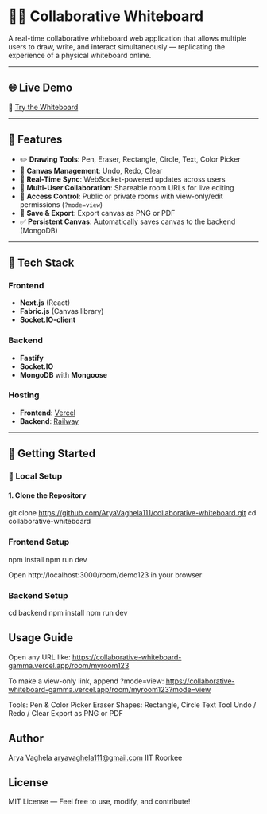 # 🧑‍🎨 Collaborative Whiteboard

A real-time collaborative whiteboard web application that allows multiple users to draw, write, and interact simultaneously — replicating the experience of a physical whiteboard online.

---

## 🌐 Live Demo

🔗 [Try the Whiteboard](https://collaborative-whiteboard-gamma.vercel.app/room/demo123)

---

## 📌 Features

- ✏️ **Drawing Tools**: Pen, Eraser, Rectangle, Circle, Text, Color Picker
- 🔁 **Canvas Management**: Undo, Redo, Clear
- 🔄 **Real-Time Sync**: WebSocket-powered updates across users
- 👥 **Multi-User Collaboration**: Shareable room URLs for live editing
- 🔐 **Access Control**: Public or private rooms with view-only/edit permissions (`?mode=view`)
- 💾 **Save & Export**: Export canvas as PNG or PDF
- ✅ **Persistent Canvas**: Automatically saves canvas to the backend (MongoDB)

---

## 🧰 Tech Stack

### Frontend
- **Next.js** (React)
- **Fabric.js** (Canvas library)
- **Socket.IO-client**

### Backend
- **Fastify**
- **Socket.IO**
- **MongoDB** with **Mongoose**

### Hosting
- **Frontend**: [Vercel](https://vercel.com/)
- **Backend**: [Railway](https://railway.app/)

---

## 🚀 Getting Started

### 🔧 Local Setup

#### 1. Clone the Repository
git clone https://github.com/AryaVaghela111/collaborative-whiteboard.git
cd collaborative-whiteboard

### Frontend Setup

npm install
npm run dev

Open http://localhost:3000/room/demo123 in your browser

### Backend Setup
cd backend
npm install
npm run dev


## Usage Guide

Open any URL like:
https://collaborative-whiteboard-gamma.vercel.app/room/myroom123

To make a view-only link, append ?mode=view:
https://collaborative-whiteboard-gamma.vercel.app/room/myroom123?mode=view

Tools:
Pen & Color Picker
Eraser
Shapes: Rectangle, Circle
Text Tool
Undo / Redo / Clear
Export as PNG or PDF

## Author
Arya Vaghela
aryavaghela111@gmail.com
IIT Roorkee

## License
MIT License — Feel free to use, modify, and contribute!


